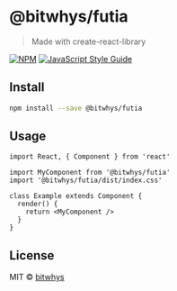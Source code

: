 # @bitwhys/futia

> Made with create-react-library

[![NPM](https://img.shields.io/npm/v/@bitwhys/futia.svg)](https://www.npmjs.com/package/@bitwhys/futia) [![JavaScript Style Guide](https://img.shields.io/badge/code_style-standard-brightgreen.svg)](https://standardjs.com)

## Install

```bash
npm install --save @bitwhys/futia
```

## Usage

```tsx
import React, { Component } from 'react'

import MyComponent from '@bitwhys/futia'
import '@bitwhys/futia/dist/index.css'

class Example extends Component {
  render() {
    return <MyComponent />
  }
}
```

## License

MIT © [bitwhys](https://github.com/bitwhys)
